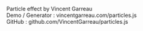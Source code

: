 Particle effect by Vincent Garreau\
Demo / Generator : vincentgarreau.com/particles.js\
GitHub : github.com/VincentGarreau/particles.js